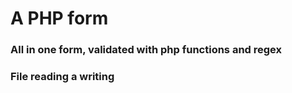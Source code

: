 # A PHP form

### All in one form, validated with php functions and regex

### File reading a writing
